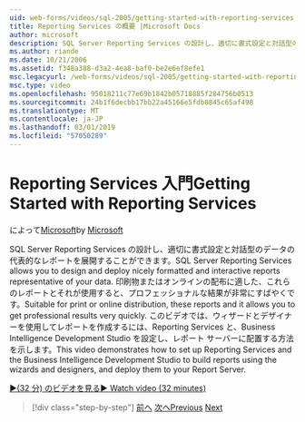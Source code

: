 ```yaml
---
uid: web-forms/videos/sql-2005/getting-started-with-reporting-services
title: Reporting Services の概要 |Microsoft Docs
author: microsoft
description: SQL Server Reporting Services の設計し、適切に書式設定と対話型のデータの代表的なレポートを展開することができます。 印刷用の適切または onl の.
ms.author: riande
ms.date: 10/21/2006
ms.assetid: f348a388-d3a2-4ea8-baf0-be2e6ef8efe1
msc.legacyurl: /web-forms/videos/sql-2005/getting-started-with-reporting-services
msc.type: video
ms.openlocfilehash: 95018211c77e69b1842b05718885f284756b0513
ms.sourcegitcommit: 24b1f6decbb17bb22a45166e5fdb0845c65af498
ms.translationtype: MT
ms.contentlocale: ja-JP
ms.lasthandoff: 03/01/2019
ms.locfileid: "57050289"
---
```

<a name="getting-started-with-reporting-services"></a><span data-ttu-id="4a923-104">Reporting Services 入門</span><span class="sxs-lookup"><span data-stu-id="4a923-104">Getting Started with Reporting Services</span></span>
====================
<span data-ttu-id="4a923-105">によって[Microsoft](https://github.com/microsoft)</span><span class="sxs-lookup"><span data-stu-id="4a923-105">by [Microsoft](https://github.com/microsoft)</span></span>

<span data-ttu-id="4a923-106">SQL Server Reporting Services の設計し、適切に書式設定と対話型のデータの代表的なレポートを展開することができます。</span><span class="sxs-lookup"><span data-stu-id="4a923-106">SQL Server Reporting Services allows you to design and deploy nicely formatted and interactive reports representative of your data.</span></span> <span data-ttu-id="4a923-107">印刷物またはオンラインの配布に適した、これらのレポートとそれが使用すると、プロフェッショナルな結果が非常にすばやくです。</span><span class="sxs-lookup"><span data-stu-id="4a923-107">Suitable for print or online distribution, these reports and it allows you to get professional results very quickly.</span></span> <span data-ttu-id="4a923-108">このビデオでは、ウィザードとデザイナーを使用してレポートを作成するには、Reporting Services と、Business Intelligence Development Studio を設定し、レポート サーバーに配置する方法を示します。</span><span class="sxs-lookup"><span data-stu-id="4a923-108">This video demonstrates how to set up Reporting Services and the Business Intelligence Development Studio to build reports using the wizards and designers, and deploy them to your Report Server.</span></span>

[<span data-ttu-id="4a923-109">&#9654;(32 分) のビデオを見る</span><span class="sxs-lookup"><span data-stu-id="4a923-109">&#9654; Watch video (32 minutes)</span></span>](https://channel9.msdn.com/Blogs/ASP-NET-Site-Videos/getting-started-with-reporting-services)

> [!div class="step-by-step"]
> <span data-ttu-id="4a923-110">[前へ](using-sql-server-management-studio.md)
> [次へ](building-and-customizing-reports-in-business-intelligence-development-studio.md)</span><span class="sxs-lookup"><span data-stu-id="4a923-110">[Previous](using-sql-server-management-studio.md)
[Next](building-and-customizing-reports-in-business-intelligence-development-studio.md)</span></span>
